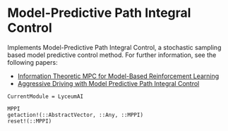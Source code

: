 # Model-Predictive Path Integral Control

Implements Model-Predictive Path Integral Control, a stochastic sampling based model
predictive control method. For further information, see the following papers:
- [Information Theoretic MPC for Model-Based Reinforcement Learning](https://homes.cs.washington.edu/~bboots/files/InformationTheoreticMPC.pdf)
- [Aggressive Driving with Model Predictive Path Integral Control](https://ieeexplore.ieee.org/stamp/stamp.jsp?arnumber=7487277)

```@meta
CurrentModule = LyceumAI
```

```@docs
MPPI
getaction!(::AbstractVector, ::Any, ::MPPI)
reset!(::MPPI)
```
